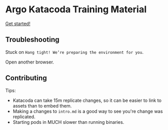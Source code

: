 # Argo Katacoda Training Material

[Get started!](https://katacoda.com/argoproj)


## Troubleshooting

Stuck on `Hang tight! We’re preparing the environment for you`.

Open another browser.

## Contributing

Tips:

* Katacoda can take 15m replicate changes, so it can be easier to link to assets than to embed them.
* Making a changes to `intro.md` is a good way to see you're change was replicated.
* Starting pods in MUCH slower than running binaries.
